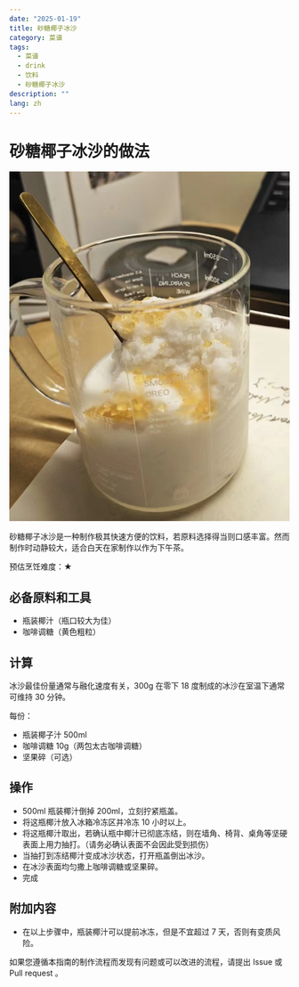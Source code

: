 ```yaml
---
date: "2025-01-19"
title: 砂糖椰子冰沙
category: 菜谱
tags:
  - 菜谱
  - drink
  - 饮料
  - 砂糖椰子冰沙
description: ""
lang: zh
---
```


# 砂糖椰子冰沙的做法

![alt text](砂糖椰子冰沙-1.jpg)

砂糖椰子冰沙是一种制作极其快速方便的饮料，若原料选择得当则口感丰富。然而制作时动静较大，适合白天在家制作以作为下午茶。

预估烹饪难度：★

## 必备原料和工具

- 瓶装椰汁（瓶口较大为佳）
- 咖啡调糖（黄色粗粒）

## 计算

冰沙最佳份量通常与融化速度有关，300g 在零下 18 度制成的冰沙在室温下通常可维持 30 分钟。

每份：

- 瓶装椰子汁 500ml
- 咖啡调糖 10g（两包太古咖啡调糖）
- 坚果碎（可选）

## 操作

- 500ml 瓶装椰汁倒掉 200ml，立刻拧紧瓶盖。
- 将这瓶椰汁放入冰箱冷冻区并冷冻 10 小时以上。
- 将这瓶椰汁取出，若确认瓶中椰汁已彻底冻结，则在墙角、椅背、桌角等坚硬表面上用力抽打。（请务必确认表面不会因此受到损伤）
- 当抽打到冻结椰汁变成冰沙状态，打开瓶盖倒出冰沙。
- 在冰沙表面均匀撒上咖啡调糖或坚果碎。
- 完成

## 附加内容

- 在以上步骤中，瓶装椰汁可以提前冰冻，但是不宜超过 7 天，否则有变质风险。

如果您遵循本指南的制作流程而发现有问题或可以改进的流程，请提出 Issue 或 Pull request 。
